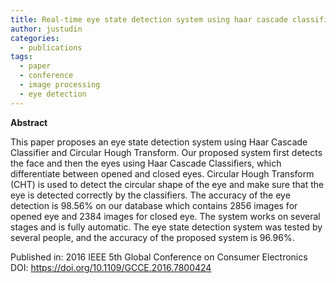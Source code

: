 ```yaml
---
title: Real-time eye state detection system using haar cascade classifier and circular hough transform
author: justudin
categories:
  - publications
tags:
  - paper
  - conference
  - image processing
  - eye detection
---
```

**Abstract**

This paper proposes an eye state detection system using Haar Cascade Classifier and Circular Hough Transform. Our proposed system first detects the face and then the eyes using Haar Cascade Classifiers, which differentiate between opened and closed eyes. Circular Hough Transform (CHT) is used to detect the circular shape of the eye and make sure that the eye is detected correctly by the classifiers. The accuracy of the eye detection is 98.56% on our database which contains 2856 images for opened eye and 2384 images for closed eye. The system works on several stages and is fully automatic. The eye state detection system was tested by several people, and the accuracy of the proposed system is 96.96%.

Published in: 2016 IEEE 5th Global Conference on Consumer Electronics<br/>
DOI: https://doi.org/10.1109/GCCE.2016.7800424


